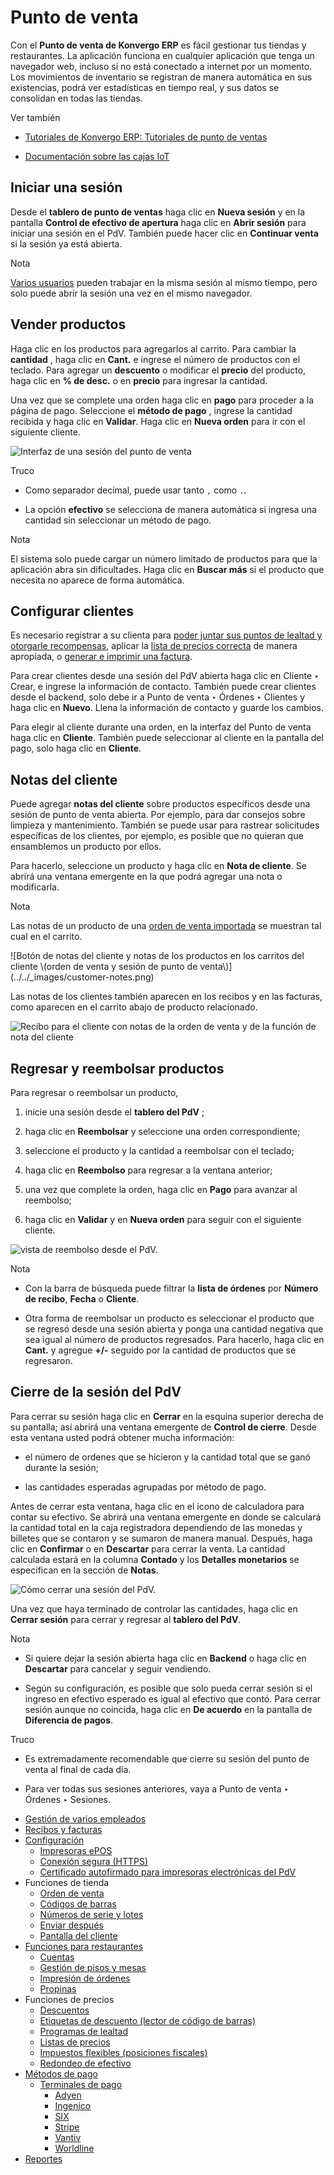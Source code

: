 # Punto de venta

Con el **Punto de venta de Konvergo ERP** es fácil gestionar tus tiendas y
restaurantes. La aplicación funciona en cualquier aplicación que tenga un
navegador web, incluso si no está conectado a internet por un momento. Los
movimientos de inventario se registran de manera automática en sus
existencias, podrá ver estadísticas en tiempo real, y sus datos se consolidan
en todas las tiendas.

<div class="alert alert-secondary">
<p class="alert-title">
Ver también</p><ul>
<li><p><a href="https://www.odoo.com/slides/point-of-sale-28">Tutoriales de Konvergo ERP: Tutoriales de punto de ventas</a></p></li>
<li><p><a href="../general/iot">Documentación sobre las cajas IoT</a></p></li>
</ul>
</div>

## Iniciar una sesión

Desde el **tablero de punto de ventas** haga clic en **Nueva sesión** y en la
pantalla **Control de efectivo de apertura** haga clic en **Abrir sesión**
para iniciar una sesión en el PdV. También puede hacer clic en **Continuar
venta** si la sesión ya está abierta.

<div class="alert alert-primary">
<p class="alert-title">
Nota</p><p><a href="point_of_sale/employee_login">Varios usuarios</a> pueden trabajar en la misma sesión al mismo tiempo, pero solo puede abrir la sesión una vez en el mismo navegador.</p>
</div>

## Vender productos

Haga clic en los productos para agregarlos al carrito. Para cambiar la
**cantidad** , haga clic en **Cant.** e ingrese el número de productos con el
teclado. Para agregar un **descuento** o modificar el **precio** del producto,
haga clic en **% de desc.** o en **precio** para ingresar la cantidad.

Una vez que se complete una orden haga clic en **pago** para proceder a la
página de pago. Seleccione el **método de pago** , ingrese la cantidad
recibida y haga clic en **Validar**. Haga clic en **Nueva orden** para ir con
el siguiente cliente.

![Interfaz de una sesión del punto de venta](../../_images/pos-interface.png)
<div class="alert alert-info">
<p class="alert-title">
Truco</p><ul>
<li><p>Como separador decimal, puede usar tanto <code>,</code> como <code>.</code>.</p></li>
<li><p>La opción <b>efectivo</b> se selecciona de manera automática si ingresa una cantidad sin seleccionar un método de pago.</p></li>
</ul>
</div> <div class="alert alert-primary">
<p class="alert-title">
Nota</p><p>El sistema solo puede cargar un número limitado de productos para que la aplicación abra sin dificultades. Haga clic en <b>Buscar más</b> si el producto que necesita no aparece de forma automática.</p>
</div>

## Configurar clientes

Es necesario registrar a su clienta para [poder juntar sus puntos de lealtad y
otorgarle recompensas](point_of_sale/pricing/loyalty), aplicar la [lista
de precios correcta](point_of_sale/pricing/pricelists) de manera
apropiada, o [generar e imprimir una
factura](point_of_sale/receipts_invoices#receipts-invoices-invoices).

Para crear clientes desde una sesión del PdV abierta haga clic en Cliente ‣
Crear, e ingrese la información de contacto. También puede crear clientes
desde el backend, solo debe ir a Punto de venta ‣ Órdenes ‣ Clientes y haga
clic en **Nuevo**. Llena la información de contacto y guarde los cambios.

Para elegir al cliente durante una orden, en la interfaz del Punto de venta
haga clic en **Cliente**. También puede seleccionar al cliente en la pantalla
del pago, solo haga clic en **Cliente**.

## Notas del cliente

Puede agregar **notas del cliente** sobre productos específicos desde una
sesión de punto de venta abierta. Por ejemplo, para dar consejos sobre
limpieza y mantenimiento. También se puede usar para rastrear solicitudes
específicas de los clientes, por ejemplo, es posible que no quieran que
ensamblemos un producto por ellos.

Para hacerlo, seleccione un producto y haga clic en **Nota de cliente**. Se
abrirá una ventana emergente en la que podrá agregar una nota o modificarla.

<div class="alert alert-primary">
<p class="alert-title">
Nota</p><p>Las notas de un producto de una <a href="point_of_sale/shop/sales_order">orden de venta importada</a>  se muestran tal cual en el carrito.</p>
</div> ![Botón de notas del cliente y notas de los productos en
los carritos del cliente \(orden de venta y sesión de punto de
venta\)](../../_images/customer-notes.png)

Las notas de los clientes también aparecen en los recibos y en las facturas,
como aparecen en el carrito abajo de producto relacionado.

![Recibo para el cliente con notas de la orden de venta y de la función de
nota del cliente](../../_images/notes-receipt.png)

## Regresar y reembolsar productos

Para regresar o reembolsar un producto,

  1. inicie una sesión desde el **tablero del PdV** ;

  2. haga clic en **Reembolsar** y seleccione una orden correspondiente;

  3. seleccione el producto y la cantidad a reembolsar con el teclado;

  4. haga clic en **Reembolso** para regresar a la ventana anterior;

  5. una vez que complete la orden, haga clic en **Pago** para avanzar al reembolso;

  6. haga clic en **Validar** y en **Nueva orden** para seguir con el siguiente cliente.

![vista de reembolso desde el PdV.](../../_images/refund.png)
<div class="alert alert-primary">
<p class="alert-title">
Nota</p><ul>
<li><p>Con la barra de búsqueda puede filtrar la <b>lista de órdenes</b> por <b>Número de recibo</b>, <b>Fecha</b> o <b>Cliente</b>.</p></li>
<li><p>Otra forma de reembolsar un producto es seleccionar el producto que se regresó desde una sesión abierta y ponga una cantidad negativa que sea igual al número de productos regresados. Para hacerlo, haga clic en <b>Cant.</b> y agregue <b>+/-</b> seguido por la cantidad de productos que se regresaron.</p></li>
</ul>
</div>

## Cierre de la sesión del PdV

Para cerrar su sesión haga clic en **Cerrar** en la esquina superior derecha
de su pantalla; así abrirá una ventana emergente de **Control de cierre**.
Desde esta ventana usted podrá obtener mucha información:

  * el número de ordenes que se hicieron y la cantidad total que se ganó durante la sesión;

  * las cantidades esperadas agrupadas por método de pago.

Antes de cerrar esta ventana, haga clic en el icono de calculadora para contar
su efectivo. Se abrirá una ventana emergente en donde se calculará la cantidad
total en la caja registradora dependiendo de las monedas y billetes que se
contaron y se sumaron de manera manual. Después, haga clic en **Confirmar** o
en **Descartar** para cerrar la venta. La cantidad calculada estará en la
columna **Contado** y los **Detalles monetarios** se especifican en la sección
de **Notas**.

![Cómo cerrar una sesión del PdV.](../../_images/closing-control.png)

Una vez que haya terminado de controlar las cantidades, haga clic en **Cerrar
sesión** para cerrar y regresar al **tablero del PdV**.

<div class="alert alert-primary">
<p class="alert-title">
Nota</p><ul>
<li><p>Si quiere dejar la sesión abierta haga clic en <b>Backend</b> o haga clic en <b>Descartar</b> para cancelar y seguir vendiendo.</p></li>
<li><p>Según su configuración, es posible que solo pueda cerrar sesión si el ingreso en efectivo esperado es igual al efectivo que contó. Para cerrar sesión aunque no coincida, haga clic en <b>De acuerdo</b> en la pantalla de <b>Diferencia de pagos</b>.</p></li>
</ul>
</div> <div class="alert alert-info">
<p class="alert-title">
Truco</p><ul>
<li><p>Es extremadamente recomendable que cierre su sesión del punto de venta al final de cada día.</p></li>
<li><p>Para ver todas sus sesiones anteriores, vaya a Punto de venta ‣ Órdenes ‣ Sesiones.</p></li>
</ul>
</div>

  * [Gestión de varios empleados](point_of_sale/employee_login)
  * [Recibos y facturas](point_of_sale/receipts_invoices)
  * [Configuración](point_of_sale/configuration)
    * [Impresoras ePOS](point_of_sale/configuration/epos_printers)
    * [Conexión segura (HTTPS)](point_of_sale/configuration/https)
    * [Certificado autofirmado para impresoras electrónicas del PdV](point_of_sale/configuration/epos_ssc)
  * Funciones de tienda
    * [Orden de venta](point_of_sale/shop/sales_order)
    * [Códigos de barras](point_of_sale/shop/barcode)
    * [Números de serie y lotes](point_of_sale/shop/serial_numbers)
    * [Enviar después](point_of_sale/shop/ship_later)
    * [Pantalla del cliente](point_of_sale/shop/customer_display)
  * [Funciones para restaurantes](point_of_sale/restaurant)
    * [Cuentas](point_of_sale/restaurant/bill_printing)
    * [Gestión de pisos y mesas](point_of_sale/restaurant/floors_tables)
    * [Impresión de órdenes](point_of_sale/restaurant/kitchen_printing)
    * [Propinas](point_of_sale/restaurant/tips)
  * Funciones de precios
    * [Descuentos](point_of_sale/pricing/discounts)
    * [Etiquetas de descuento (lector de código de barras)](point_of_sale/pricing/discount_tags)
    * [Programas de lealtad](point_of_sale/pricing/loyalty)
    * [Listas de precios](point_of_sale/pricing/pricelists)
    * [Impuestos flexibles (posiciones fiscales)](point_of_sale/pricing/fiscal_position)
    * [Redondeo de efectivo](point_of_sale/pricing/cash_rounding)
  * [Métodos de pago](point_of_sale/payment_methods)
    * [Terminales de pago](point_of_sale/payment_methods/terminals)
      * [Adyen](point_of_sale/payment_methods/terminals/adyen)
      * [Ingenico](point_of_sale/payment_methods/terminals/ingenico)
      * [SIX](point_of_sale/payment_methods/terminals/six)
      * [Stripe](point_of_sale/payment_methods/terminals/stripe)
      * [Vantiv](point_of_sale/payment_methods/terminals/vantiv)
      * [Worldline](point_of_sale/payment_methods/terminals/worldline)
  * [Reportes](point_of_sale/reporting)

